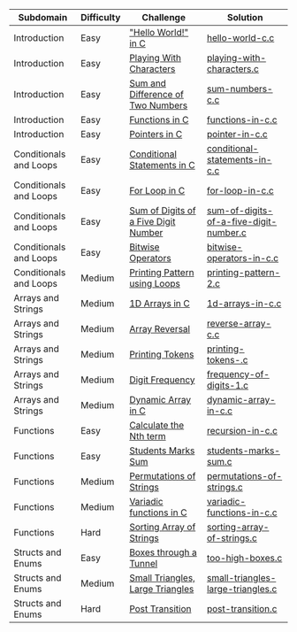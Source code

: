 | Subdomain | Difficulty | Challenge | Solution |
|--- |--- |--- |--- |
| Introduction | Easy | ["Hello World!" in C](https://www.hackerrank.com/challenges/hello-world-c/problem)|[hello-world-c.c](c/hello-world-c.c) |
|Introduction|Easy|[Playing With Characters](https://www.hackerrank.com/challenges/playing-with-characters/problem)|[playing-with-characters.c](c/playing-with-characters.c)|
|Introduction|Easy|[Sum and Difference of Two Numbers](https://www.hackerrank.com/challenges/sum-numbers-c/problem)|[sum-numbers-c.c](c/sum-numbers-c.c)|
|Introduction|Easy|[Functions in C](https://www.hackerrank.com/challenges/functions-in-c/problem)|[functions-in-c.c](c/functions-in-c.c)|
|Introduction|Easy|[Pointers in C](https://www.hackerrank.com/challenges/pointer-in-c/problem)|[pointer-in-c.c](c/pointer-in-c.c)|
|Conditionals and Loops|Easy|[Conditional Statements in C](https://www.hackerrank.com/challenges/conditional-statements-in-c/problem)|[conditional-statements-in-c.c](c/conditional-statements-in-c.c)|
|Conditionals and Loops|Easy|[For Loop in C](https://www.hackerrank.com/challenges/for-loop-in-c/problem)|[for-loop-in-c.c](c/for-loop-in-c.c)|
|Conditionals and Loops|Easy|[Sum of Digits of a Five Digit Number](https://www.hackerrank.com/challenges/sum-of-digits-of-a-five-digit-number/problem)|[sum-of-digits-of-a-five-digit-number.c](c/sum-of-digits-of-a-five-digit-number.c)|
|Conditionals and Loops|Easy|[Bitwise Operators](https://www.hackerrank.com/challenges/bitwise-operators-in-c/problem)|[bitwise-operators-in-c.c](c/bitwise-operators-in-c.c)|
|Conditionals and Loops|Medium|[Printing Pattern using Loops](https://www.hackerrank.com/challenges/printing-pattern-2/problem)|[printing-pattern-2.c](c/printing-pattern-2.c)|
|Arrays and Strings|Medium|[1D Arrays in C](https://www.hackerrank.com/challenges/1d-arrays-in-c/problem)|[1d-arrays-in-c.c](c/1d-arrays-in-c.c)|
|Arrays and Strings|Medium|[Array Reversal](https://www.hackerrank.com/challenges/reverse-array-c/problem)|[reverse-array-c.c](c/reverse-array-c.c)|
|Arrays and Strings|Medium|[Printing Tokens](https://www.hackerrank.com/challenges/printing-tokens-/problem)|[printing-tokens-.c](c/printing-tokens-.c)|
|Arrays and Strings|Medium|[Digit Frequency](https://www.hackerrank.com/challenges/frequency-of-digits-1/problem)|[frequency-of-digits-1.c](c/frequency-of-digits-1.c)|
|Arrays and Strings|Medium|[Dynamic Array in C](https://www.hackerrank.com/challenges/dynamic-array-in-c/problem)|[dynamic-array-in-c.c](c/dynamic-array-in-c.c)|
|Functions|Easy|[Calculate the Nth term](https://www.hackerrank.com/challenges/recursion-in-c/problem)|[recursion-in-c.c](c/recursion-in-c.c)|
|Functions|Easy|[Students Marks Sum](https://www.hackerrank.com/challenges/students-marks-sum/problem)|[students-marks-sum.c](c/students-marks-sum.c)|
|Functions|Medium|[Permutations of Strings](https://www.hackerrank.com/challenges/permutations-of-strings/problem)|[permutations-of-strings.c](c/permutations-of-strings.c)|
|Functions|Medium|[Variadic functions in C](https://www.hackerrank.com/challenges/variadic-functions-in-c/problem)|[variadic-functions-in-c.c](c/variadic-functions-in-c.c)|
|Functions|Hard|[Sorting Array of Strings](https://www.hackerrank.com/challenges/sorting-array-of-strings/problem)|[sorting-array-of-strings.c](c/sorting-array-of-strings.c)|
|Structs and Enums|Easy|[Boxes through a Tunnel](https://www.hackerrank.com/challenges/too-high-boxes/problem)|[too-high-boxes.c](c/too-high-boxes.c)|
|Structs and Enums|Medium|[Small Triangles, Large Triangles](https://www.hackerrank.com/challenges/small-triangles-large-triangles/problem)|[small-triangles-large-triangles.c](c/small-triangles-large-triangles.c)|
|Structs and Enums|Hard|[Post Transition](https://www.hackerrank.com/challenges/post-transition/problem)|[post-transition.c](c/post-transition.c)|